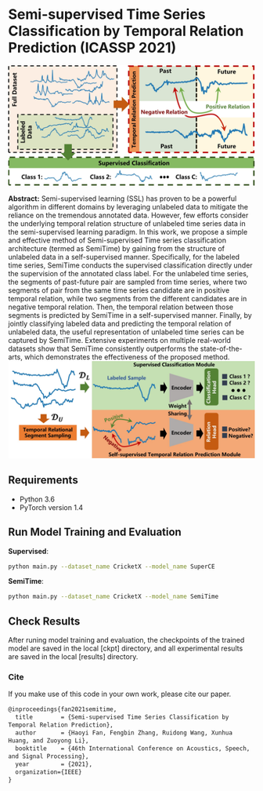 # Semi-supervised Time Series Classification by Temporal Relation Prediction (ICASSP 2021)


![motivation](img/motivation.jpg)



**Abstract:** Semi-supervised learning (SSL) has proven to be a powerful algorithm in different domains by leveraging unlabeled data to mitigate the reliance on the tremendous annotated data. However, few efforts consider the underlying temporal relation structure of unlabeled time series data in the semi-supervised learning paradigm. In this work, we propose a simple and effective method of Semi-supervised Time series classification architecture (termed as SemiTime) by gaining from the structure of unlabeled data in a self-supervised manner. Specifically, for the labeled time series, SemiTime conducts the supervised classification directly under the supervision of the annotated class label. For the unlabeled time series, the segments of past-future pair are sampled from time series, where two segments of pair from the same time series candidate are in positive temporal relation, while two segments from the different candidates are in negative temporal relation. Then, the temporal relation between those segments is predicted by SemiTime in a self-supervised manner. Finally, by jointly classifying labeled data and predicting the temporal relation of unlabeled data, the useful representation of unlabeled time series can be captured by SemiTime. Extensive experiments on multiple real-world datasets show that SemiTime consistently outperforms the state-of-the-arts, which demonstrates the effectiveness of the proposed method.
![SelfTime](img/method.jpg)

## Requirements

* Python 3.6
* PyTorch version 1.4


## Run Model Training and Evaluation


**Supervised**:
```bash
python main.py --dataset_name CricketX --model_name SuperCE
```

**SemiTime**:
```bash
python main.py --dataset_name CricketX --model_name SemiTime
```


## Check Results
After runing model training and evaluation, the checkpoints of the trained model are saved in the local [ckpt] directory, and all experimental results are saved in the local [results] directory.


### Cite
If you make use of this code in your own work, please cite our paper.
```
@inproceedings{fan2021semitime,
  title        = {Semi-supervised Time Series Classification by Temporal Relation Prediction},
  author       = {Haoyi Fan, Fengbin Zhang, Ruidong Wang, Xunhua Huang, and Zuoyong Li},
  booktitle    = {46th International Conference on Acoustics, Speech, and Signal Processing},
  year         = {2021},
  organization={IEEE}
}
```